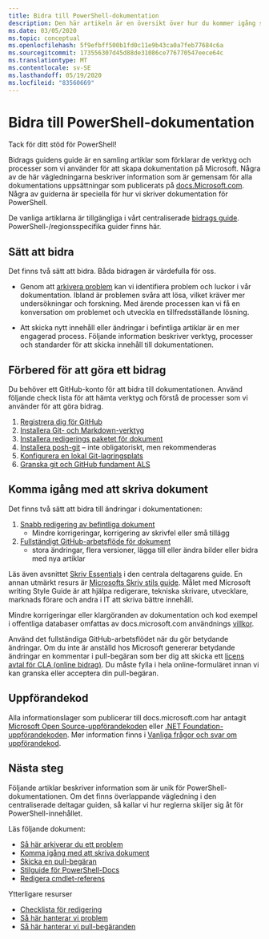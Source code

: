 ```yaml
---
title: Bidra till PowerShell-dokumentation
description: Den här artikeln är en översikt över hur du kommer igång som en deltagare i PowerShell-dokumentationen.
ms.date: 03/05/2020
ms.topic: conceptual
ms.openlocfilehash: 5f9efbff500b1fd0c11e9b43ca0a7feb77684c6a
ms.sourcegitcommit: 173556307d45d88de31086ce776770547eece64c
ms.translationtype: MT
ms.contentlocale: sv-SE
ms.lasthandoff: 05/19/2020
ms.locfileid: "83560669"
---
```

# <a name="contributing-to-powershell-documentation"></a>Bidra till PowerShell-dokumentation

Tack för ditt stöd för PowerShell!

Bidrags guidens guide är en samling artiklar som förklarar de verktyg och processer som vi använder för att skapa dokumentation på Microsoft. Några av de här vägledningarna beskriver information som är gemensam för alla dokumentations uppsättningar som publicerats på [docs.Microsoft.com][docs]. Några av guiderna är speciella för hur vi skriver dokumentation för PowerShell.

De vanliga artiklarna är tillgängliga i vårt centraliserade [bidrags guide][contribute]. PowerShell-/regionsspecifika guider finns här.

## <a name="ways-to-contribute"></a>Sätt att bidra

Det finns två sätt att bidra. Båda bidragen är värdefulla för oss.

- Genom att [arkivera problem][file-an-issue] kan vi identifiera problem och luckor i vår dokumentation. Ibland är problemen svåra att lösa, vilket kräver mer undersökningar och forskning. Med ärende processen kan vi få en konversation om problemet och utveckla en tillfredsställande lösning.

- Att skicka nytt innehåll eller ändringar i befintliga artiklar är en mer engagerad process. Följande information beskriver verktyg, processer och standarder för att skicka innehåll till dokumentationen.

## <a name="prepare-to-make-a-contribution"></a>Förbered för att göra ett bidrag

Du behöver ett GitHub-konto för att bidra till dokumentationen. Använd följande check lista för att hämta verktyg och förstå de processer som vi använder för att göra bidrag.

1. [Registrera dig för GitHub](/contribute/get-started-setup-github)
1. [Installera Git- och Markdown-verktyg](/contribute/get-started-setup-tools)
1. [Installera redigerings paketet för dokument](/contribute/how-to-write-docs-auth-pack)
1. [Installera posh-git][posh-git] – inte obligatoriskt, men rekommenderas
1. [Konfigurera en lokal Git-lagringsplats](/contribute/get-started-setup-local)
1. [Granska git och GitHub fundament ALS](/contribute/git-github-fundamentals)

## <a name="get-started-writing-docs"></a>Komma igång med att skriva dokument

Det finns två sätt att bidra till ändringar i dokumentationen:

1. [Snabb redigering av befintliga dokument](/contribute/#quick-edits-to-existing-documents)
   - Mindre korrigeringar, korrigering av skrivfel eller små tillägg
1. [Fullständigt GitHub-arbetsflöde för dokument](/contribute/how-to-write-workflows-major)
   - stora ändringar, flera versioner, lägga till eller ändra bilder eller bidra med nya artiklar

Läs även avsnittet [Skriv Essentials](/contribute/style-quick-start) i den centrala deltagarens guide. En annan utmärkt resurs är [Microsofts Skriv stils guide][style-guide]. Målet med Microsoft writing Style Guide är att hjälpa redigerare, tekniska skrivare, utvecklare, marknads förare och andra i IT att skriva bättre innehåll.

Mindre korrigeringar eller klargöranden av dokumentation och kod exempel i offentliga databaser omfattas av docs.microsoft.com användnings [villkor][terms-of-use].

Använd det fullständiga GitHub-arbetsflödet när du gör betydande ändringar. Om du inte är anställd hos Microsoft genererar betydande ändringar en kommentar i pull-begäran som ber dig att skicka ett [licens avtal för CLA (online bidrag)][cla]. Du måste fylla i hela online-formuläret innan vi kan granska eller acceptera din pull-begäran.

## <a name="code-of-conduct"></a>Uppförandekod

Alla informationslager som publicerar till docs.microsoft.com har antagit [Microsoft Open Source-uppförandekoden](https://opensource.microsoft.com/codeofconduct/) eller [.NET Foundation-uppförandekoden](https://dotnetfoundation.org/code-of-conduct). Mer information finns i [Vanliga frågor och svar om uppförandekod](https://opensource.microsoft.com/codeofconduct/faq/).

## <a name="next-steps"></a>Nästa steg

Följande artiklar beskriver information som är unik för PowerShell-dokumentationen. Om det finns överlappande vägledning i den centraliserade deltagar guiden, så kallar vi hur reglerna skiljer sig åt för PowerShell-innehållet.

Läs följande dokument:

- [Så här arkiverar du ett problem](file-an-issue.md)
- [Komma igång med att skriva dokument](get-started-writing.md)
- [Skicka en pull-begäran](pull-requests.md)
- [Stilguide för PowerShell-Docs](powershell-style-guide.md)
- [Redigera cmdlet-referens](editing-cmdlet-ref.md)

Ytterligare resurser

- [Checklista för redigering](editorial-checklist.md)
- [Så här hanterar vi problem](managing-issues.md)
- [Så här hanterar vi pull-begäranden](managing-pull-requests.md)

<!--link refs-->
[cla]: https://cla.microsoft.com/
[contribute]: /contribute/
[docs]: https://docs.microsoft.com/
[file-an-issue]: file-an-issue.md
[posh-git]: https://www.powershellgallery.com/packages/posh-git
[psdocs]: https://docs.microsoft.com/powershell
[style-guide]: https://docs.microsoft.com/style-guide/welcome/
[terms-of-use]: https://docs.microsoft.com/legal/termsofuse
